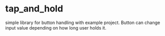 # tap_and_hold
simple library for button handling with example project. 
Button can change input value depending on how long user holds it. 
